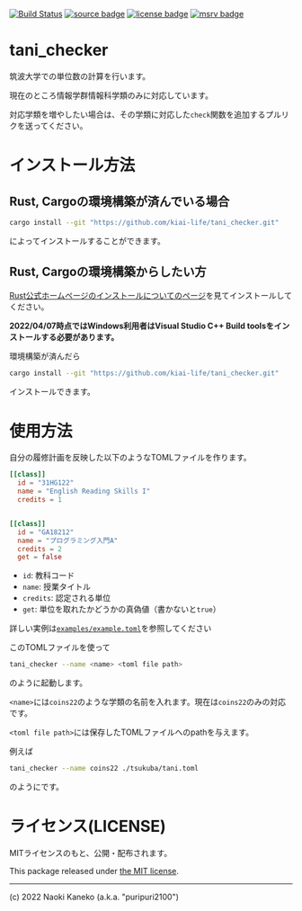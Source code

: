 [![Build Status][ci-badge]][ci]
[![source badge][source-badge]][source]
[![license badge][license-badge]][license]
[![msrv badge]][msrv link]

[ci]: https://github.com/kiai-life/tani_checker/actions/workflows/rust.yml
[ci-badge]: https://github.com/kiai-life/tani_checker/actions/workflows/rust.yml/badge.svg
[source]: https://github.com/kiai-life/tani_checker
[source-badge]: https://img.shields.io/badge/source-github-blue
[license]: https://github.com/kiai-life/tani_checker/blob/master/LICENSE
[license-badge]: https://img.shields.io/badge/license-MIT-blue
[msrv link]: https://blog.rust-lang.org/2023/08/03/Rust-1.71.1
[msrv badge]: https://img.shields.io/badge/rustc-1.71.1+-93450a

# tani_checker

筑波大学での単位数の計算を行います。

現在のところ情報学群情報科学類のみに対応しています。

対応学類を増やしたい場合は、その学類に対応した`check`関数を追加するプルリクを送ってください。

# インストール方法

## Rust, Cargoの環境構築が済んでいる場合

```sh
cargo install --git "https://github.com/kiai-life/tani_checker.git"
```

によってインストールすることができます。


## Rust, Cargoの環境構築からしたい方


[Rust公式ホームページのインストールについてのページ](https://www.rust-lang.org/ja/tools/install)を見てインストールしてください。

**2022/04/07時点ではWindows利用者はVisual Studio C++ Build toolsをインストールする必要があります。**


環境構築が済んだら

```sh
cargo install --git "https://github.com/kiai-life/tani_checker.git"
```

インストールできます。


# 使用方法

自分の履修計画を反映した以下のようなTOMLファイルを作ります。

```toml
[[class]]
  id = "31HG122"
  name = "English Reading Skills I"
  credits = 1


[[class]]
  id = "GA18212"
  name = "プログラミング入門A"
  credits = 2
  get = false
```

- `id`: 教科コード
- `name`: 授業タイトル
- `credits`: 認定される単位
- `get`: 単位を取れたかどうかの真偽値（書かないと`true`）


詳しい実例は[`examples/example.toml`](./examples/example.toml)を参照してください


このTOMLファイルを使って

```sh
tani_checker --name <name> <toml file path>
```

のように起動します。

`<name>`には`coins22`のような学類の名前を入れます。現在は`coins22`のみの対応です。

`<toml file path>`には保存したTOMLファイルへのpathを与えます。


例えば

```sh
tani_checker --name coins22 ./tsukuba/tani.toml
```

のようにです。

# ライセンス(LICENSE)

MITライセンスのもと、公開・配布されます。

This package released under [the MIT license](https://github.com/kiai-life/tani_checker/blob/master/LICENSE).

---

(c) 2022 Naoki Kaneko (a.k.a. "puripuri2100")
